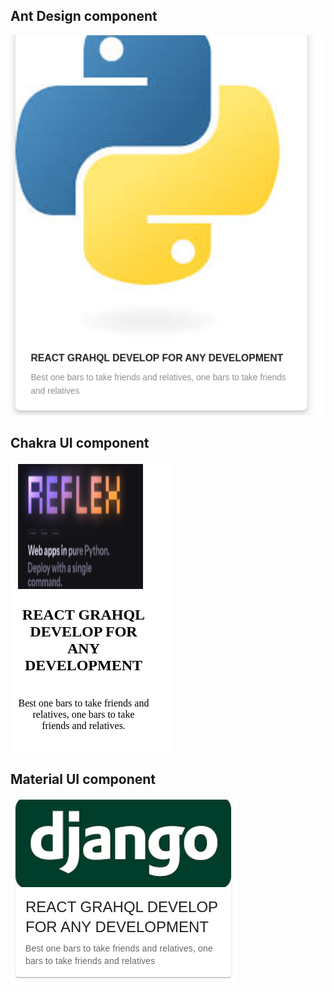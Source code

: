 ## Ant Design component

![alt text](image.png)

## Chakra UI component

![alt text](image-1.png)

## Material UI component

![alt text](image-2.png)
